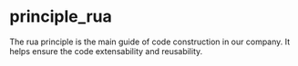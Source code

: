 # principle_rua
The rua principle is the main guide of code construction in our company. It helps ensure the code extensability and reusability.
